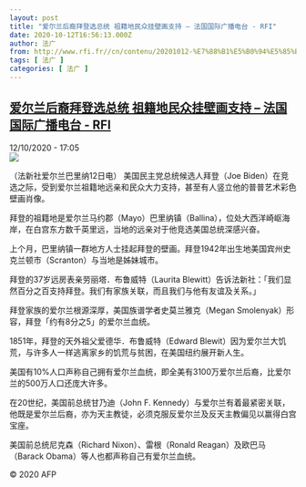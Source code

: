 ```yaml
---
layout: post
title: "爱尔兰后裔拜登选总统 祖籍地民众挂壁画支持 – 法国国际广播电台 - RFI"
date: 2020-10-12T16:56:13.000Z
author: 法广
from: http://www.rfi.fr//cn/contenu/20201012-%E7%88%B1%E5%B0%94%E5%85%B0%E5%90%8E%E8%A3%94%E6%8B%9C%E7%99%BB%E9%80%89%E6%80%BB%E7%BB%9F-%E7%A5%96%E7%B1%8D%E5%9C%B0%E6%B0%91%E4%BC%97%E6%8C%82%E5%A3%81%E7%94%BB%E6%94%AF%E6%8C%81
tags: [ 法广 ]
categories: [ 法广 ]
---
```

<!--1602521773000-->
[爱尔兰后裔拜登选总统 祖籍地民众挂壁画支持 – 法国国际广播电台 - RFI](http://www.rfi.fr//cn/contenu/20201012-%E7%88%B1%E5%B0%94%E5%85%B0%E5%90%8E%E8%A3%94%E6%8B%9C%E7%99%BB%E9%80%89%E6%80%BB%E7%BB%9F-%E7%A5%96%E7%B1%8D%E5%9C%B0%E6%B0%91%E4%BC%97%E6%8C%82%E5%A3%81%E7%94%BB%E6%94%AF%E6%8C%81)
------

<div>
<div>12/10/2020 - 17:05</div><img src="https://s.rfi.fr/media/display/6b7d43f2-0ca1-11eb-833c-005056bf87d6/w:310/p:16x9/int0014b.201012230502.jpg"><div class="t-content__body u-clearfix">            <p>（法新社爱尔兰巴里纳12日电）    美国民主党总统候选人拜登（Joe Biden）在竞选之际，受到爱尔兰祖籍地远亲和民众大力支持，甚至有人竖立他的普普艺术彩色壁画肖像。</p><p>    拜登的祖籍地是爱尔兰马约郡（Mayo）巴里纳镇（Ballina），位处大西洋崎岖海岸，在白宫东方数千英里远，当地的远亲对于他竞选美国总统深感兴奋。</p><p>    上个月，巴里纳镇一群地方人士挂起拜登的壁画。拜登1942年出生地美国宾州史克兰顿市（Scranton）与当地是姊妹城市。</p><p>    拜登的37岁远房表亲劳丽塔．布鲁威特（Laurita Blewitt）告诉法新社：「我们显然百分之百支持拜登。我们有家族关联，而且我们与他有友谊及关系。」</p><p>    拜登家族的爱尔兰根源深厚，美国族谱学者史莫兰雅克（Megan Smolenyak）形容，拜登「约有8分之5」的爱尔兰血统。</p><p>    1851年，拜登的天外祖父爱德华．布鲁威特（Edward Blewit）因为爱尔兰大饥荒，与许多人一样逃离家乡的饥荒与贫困，在美国纽约展开新人生。</p><p>    美国有10%人口声称自己拥有爱尔兰血统，即全美有3100万爱尔兰后裔，比爱尔兰的500万人口还庞大许多。</p><p>    在20世纪，美国前总统甘乃迪（John F. Kennedy）与爱尔兰有着最紧密关联，他既是爱尔兰后裔，亦为天主教徒，必须克服反爱尔兰及反天主教偏见以赢得白宫宝座。</p><p>    美国前总统尼克森（Richard Nixon）、雷根（Ronald Reagan）及欧巴马（Barack Obama）等人也都声称自己有爱尔兰血统。</p>            <p class="t-copyright">© 2020 AFP</p>        </div>
</div>
